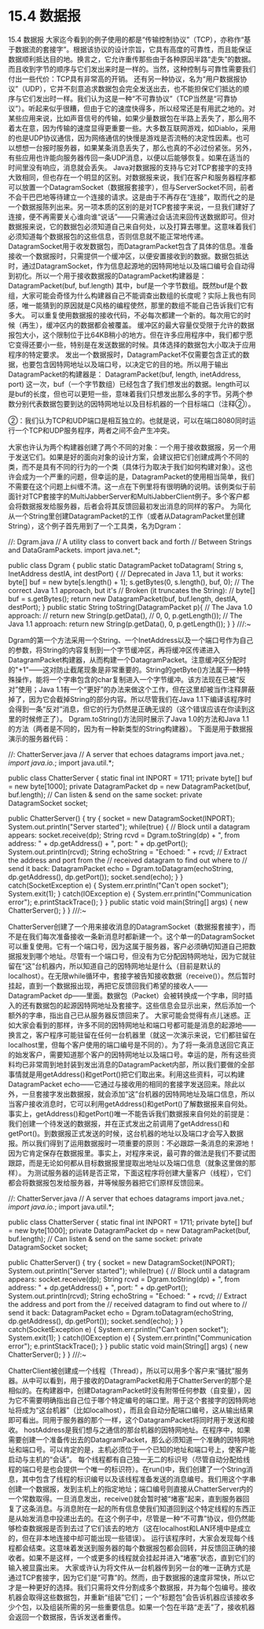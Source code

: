 # 15.4 数据报


15.4 数据报
大家迄今看到的例子使用的都是“传输控制协议”（TCP），亦称作“基于数据流的套接字”。根据该协议的设计宗旨，它具有高度的可靠性，而且能保证数据顺利抵达目的地。换言之，它允许重传那些由于各种原因半路“走失”的数据。而且收到字节的顺序与它们发出来时是一样的。当然，这种控制与可靠性需要我们付出一些代价：TCP具有非常高的开销。
还有另一种协议，名为“用户数据报协议”（UDP），它并不刻意追求数据包会完全发送出去，也不能担保它们抵达的顺序与它们发出时一样。我们认为这是一种“不可靠协议”（TCP当然是“可靠协议”）。听起来似乎很糟，但由于它的速度快得多，所以经常还是有用武之地的。对某些应用来说，比如声音信号的传输，如果少量数据包在半路上丢失了，那么用不着太在意，因为传输的速度显得更重要一些。大多数互联网游戏，如Diablo，采用的也是UDP协议通信，因为网络通信的快慢是游戏是否流畅的决定性因素。也可以想想一台报时服务器，如果某条消息丢失了，那么也真的不必过份紧张。另外，有些应用也许能向服务器传回一条UDP消息，以便以后能够恢复。如果在适当的时间里没有响应，消息就会丢失。
Java对数据报的支持与它对TCP套接字的支持大致相同，但也存在一个明显的区别。对数据报来说，我们在客户和服务器程序都可以放置一个DatagramSocket（数据报套接字），但与ServerSocket不同，前者不会干巴巴地等待建立一个连接的请求。这是由于不再存在“连接”，取而代之的是一个数据报陈列出来。另一项本质的区别的是对TCP套接字来说，一旦我们建好了连接，便不再需要关心谁向谁“说话”——只需通过会话流来回传送数据即可。但对数据报来说，它的数据包必须知道自己来自何处，以及打算去哪里。这意味着我们必须知道每个数据报包的这些信息，否则信息就不能正常地传递。
DatagramSocket用于收发数据包，而DatagramPacket包含了具体的信息。准备接收一个数据报时，只需提供一个缓冲区，以便安置接收到的数据。数据包抵达时，通过DatagramSocket，作为信息起源地的因特网地址以及端口编号会自动得到初化。所以一个用于接收数据报的DatagramPacket构建器是：
DatagramPacket(buf, buf.length)
其中，buf是一个字节数组。既然buf是个数组，大家可能会奇怪为什么构建器自己不能调查出数组的长度呢？实际上我也有同感，唯一能猜到的原因就是C风格的编程使然，那里的数组不能自己告诉我们它有多大。
可以重复使用数据报的接收代码，不必每次都建一个新的。每次用它的时候（再生），缓冲区内的数据都会被覆盖。
缓冲区的最大容量仅受限于允许的数据报包大小，这个限制位于比64KB稍小的地方。但在许多应用程序中，我们都宁愿它变得还要小一些，特别是在发送数据的时候。具体选择的数据包大小取决于应用程序的特定要求。
发出一个数据报时，DatagramPacket不仅需要包含正式的数据，也要包含因特网地址以及端口号，以决定它的目的地。所以用于输出DatagramPacket的构建器是：
DatagramPacket(buf, length, inetAddress, port)
这一次，buf（一个字节数组）已经包含了我们想发出的数据。length可以是buf的长度，但也可以更短一些，意味着我们只想发出那么多的字节。另两个参数分别代表数据包要到达的因特网地址以及目标机器的一个目标端口（注释②）。

②：我们认为TCP和UDP端口是相互独立的。也就是说，可以在端口8080同时运行一个TCP和UDP服务程序，两者之间不会产生冲突。

大家也许认为两个构建器创建了两个不同的对象：一个用于接收数据报，另一个用于发送它们。如果是好的面向对象的设计方案，会建议把它们创建成两个不同的类，而不是具有不同的行为的一个类（具体行为取决于我们如何构建对象）。这也许会成为一个严重的问题，但幸运的是，DatagramPacket的使用相当简单，我们不需要在这个问题上纠缠不清。这一点在下例里将有很明确的说明。该例类似于前面针对TCP套接字的MultiJabberServer和MultiJabberClient例子。多个客户都会将数据报发给服务器，后者会将其反馈回最初发出消息的同样的客户。
为简化从一个String里创建DatagramPacket的工作（或者从DatagramPacket里创建String），这个例子首先用到了一个工具类，名为Dgram：

//: Dgram.java
// A utility class to convert back and forth
// Between Strings and DataGramPackets.
import java.net.*;

public class Dgram {
  public static DatagramPacket toDatagram(
    String s, InetAddress destIA, int destPort) {
    // Deprecated in Java 1.1, but it works:
    byte[] buf = new byte[s.length() + 1];
    s.getBytes(0, s.length(), buf, 0);
    // The correct Java 1.1 approach, but it's
    // Broken (it truncates the String):
    // byte[] buf = s.getBytes();
    return new DatagramPacket(buf, buf.length, 
      destIA, destPort);
  }
  public static String toString(DatagramPacket p){
    // The Java 1.0 approach:
    // return new String(p.getData(), 
    //  0, 0, p.getLength());
    // The Java 1.1 approach:
    return 
      new String(p.getData(), 0, p.getLength());
  }
} ///:~

Dgram的第一个方法采用一个String、一个InetAddress以及一个端口号作为自己的参数，将String的内容复制到一个字节缓冲区，再将缓冲区传递进入DatagramPacket构建器，从而构建一个DatagramPacket。注意缓冲区分配时的"+1"——这对防止截尾现象是非常重要的。String的getByte()方法属于一种特殊操作，能将一个字串包含的char复制进入一个字节缓冲。该方法现在已被“反对”使用；Java 1.1有一个“更好”的办法来做这个工作，但在这里却被当作注释屏蔽掉了，因为它会截掉String的部分内容。所以尽管我们在Java 1.1下编译该程序时会得到一条“反对”消息，但它的行为仍然是正确无误的（这个错误应该在你读到这里的时候修正了）。
Dgram.toString()方法同时展示了Java 1.0的方法和Java 1.1的方法（两者是不同的，因为有一种新类型的String构建器）。
下面是用于数据报演示的服务器代码：

//: ChatterServer.java
// A server that echoes datagrams
import java.net.*;
import java.io.*;
import java.util.*;

public class ChatterServer {
  static final int INPORT = 1711;
  private byte[] buf = new byte[1000];
  private DatagramPacket dp = 
    new DatagramPacket(buf, buf.length);
  // Can listen & send on the same socket:
  private DatagramSocket socket;

  public ChatterServer() {
    try {
      socket = new DatagramSocket(INPORT);
      System.out.println("Server started");
      while(true) {
        // Block until a datagram appears:
        socket.receive(dp);
        String rcvd = Dgram.toString(dp) +
          ", from address: " + dp.getAddress() +
          ", port: " + dp.getPort();
        System.out.println(rcvd);
        String echoString = 
          "Echoed: " + rcvd;
        // Extract the address and port from the
        // received datagram to find out where to
        // send it back:
        DatagramPacket echo = 
          Dgram.toDatagram(echoString,
            dp.getAddress(), dp.getPort());
        socket.send(echo);
      }
    } catch(SocketException e) {
      System.err.println("Can't open socket");
      System.exit(1);
    } catch(IOException e) {
      System.err.println("Communication error");
      e.printStackTrace();
    }
  }
  public static void main(String[] args) {
    new ChatterServer();
  }
} ///:~

ChatterServer创建了一个用来接收消息的DatagramSocket（数据报套接字），而不是在我们每次准备接收一条新消息时都新建一个。这个单一的DatagramSocket可以重复使用。它有一个端口号，因为这属于服务器，客户必须确切知道自己把数据报发到哪个地址。尽管有一个端口号，但没有为它分配因特网地址，因为它就驻留在“这”台机器内，所以知道自己的因特网地址是什么（目前是默认的localhost）。在无限while循环中，套接字被告知接收数据（receive()）。然后暂时挂起，直到一个数据报出现，再把它反馈回我们希望的接收人——DatagramPacket dp——里面。数据包（Packet）会被转换成一个字串，同时插入的还有数据包的起源因特网地址及套接字。这些信息会显示出来，然后添加一个额外的字串，指出自己已从服务器反馈回来了。
大家可能会觉得有点儿迷惑。正如大家会看到的那样，许多不同的因特网地址和端口号都可能是消息的起源地——换言之，客户程序可能驻留在任何一台机器里（就这一次演示来说，它们都驻留在localhost里，但每个客户使用的端口编号是不同的）。为了将一条消息送回它真正的始发客户，需要知道那个客户的因特网地址以及端口号。幸运的是，所有这些资料均已非常周到地封装到发出消息的DatagramPacket内部，所以我们要做的全部事情就是用getAddress()和getPort()把它们取出来。利用这些资料，可以构建DatagramPacket echo——它通过与接收用的相同的套接字发送回来。除此以外，一旦套接字发出数据报，就会添加“这”台机器的因特网地址及端口信息，所以当客户接收消息时，它可以利用getAddress()和getPort()了解数据报来自何处。事实上，getAddress()和getPort()唯一不能告诉我们数据报来自何处的前提是：我们创建一个待发送的数据报，并在正式发出之前调用了getAddress()和getPort()。到数据报正式发送的时候，这台机器的地址以及端口才会写入数据报。所以我们得到了运用数据报时一项重要的原则：不必跟踪一条消息的来源地！因为它肯定保存在数据报里。事实上，对程序来说，最可靠的做法是我们不要试图跟踪，而是无论如何都从目标数据报里提取出地址以及端口信息（就象这里做的那样）。
为测试服务器的运转是否正常，下面这程序将创建大量客户（线程），它们都会将数据报包发给服务器，并等候服务器把它们原样反馈回来。

//: ChatterServer.java
// A server that echoes datagrams
import java.net.*;
import java.io.*;
import java.util.*;

public class ChatterServer {
  static final int INPORT = 1711;
  private byte[] buf = new byte[1000];
  private DatagramPacket dp = 
    new DatagramPacket(buf, buf.length);
  // Can listen & send on the same socket:
  private DatagramSocket socket;

  public ChatterServer() {
    try {
      socket = new DatagramSocket(INPORT);
      System.out.println("Server started");
      while(true) {
        // Block until a datagram appears:
        socket.receive(dp);
        String rcvd = Dgram.toString(dp) +
          ", from address: " + dp.getAddress() +
          ", port: " + dp.getPort();
        System.out.println(rcvd);
        String echoString = 
          "Echoed: " + rcvd;
        // Extract the address and port from the
        // received datagram to find out where to
        // send it back:
        DatagramPacket echo = 
          Dgram.toDatagram(echoString,
            dp.getAddress(), dp.getPort());
        socket.send(echo);
      }
    } catch(SocketException e) {
      System.err.println("Can't open socket");
      System.exit(1);
    } catch(IOException e) {
      System.err.println("Communication error");
      e.printStackTrace();
    }
  }
  public static void main(String[] args) {
    new ChatterServer();
  }
} ///:~

ChatterClient被创建成一个线程（Thread），所以可以用多个客户来“骚扰”服务器。从中可以看到，用于接收的DatagramPacket和用于ChatterServer的那个是相似的。在构建器中，创建DatagramPacket时没有附带任何参数（自变量），因为它不需要明确指出自己位于哪个特定编号的端口里。用于这个套接字的因特网地址将成为“这台机器”（比如localhost），而且会自动分配端口编号，这从输出结果即可看出。同用于服务器的那个一样，这个DatagramPacket将同时用于发送和接收。
hostAddress是我们想与之通信的那台机器的因特网地址。在程序中，如果需要创建一个准备传出去的DatagramPacket，那么必须知道一个准确的因特网地址和端口号。可以肯定的是，主机必须位于一个已知的地址和端口号上，使客户能启动与主机的“会话”。
每个线程都有自己独一无二的标识号（尽管自动分配给线程的端口号是也会提供一个唯一的标识符）。在run()中，我们创建了一个String消息，其中包含了线程的标识编号以及该线程准备发送的消息编号。我们用这个字串创建一个数据报，发到主机上的指定地址；端口编号则直接从ChatterServer内的一个常数取得。一旦消息发出，receive()就会暂时被“堵塞”起来，直到服务器回复了这条消息。与消息附在一起的所有信息使我们知道回到这个特定线程的东西正是从始发消息中投递出去的。在这个例子中，尽管是一种“不可靠”协议，但仍然能够检查数据报是否到去过了它们该去的地方（这在localhost和LAN环境中是成立的，但在非本地连接中却可能出现一些错误）。
运行该程序时，大家会发现每个线程都会结束。这意味着发送到服务器的每个数据报包都会回转，并反馈回正确的接收者。如果不是这样，一个或更多的线程就会挂起并进入“堵塞”状态，直到它们的输入被显露出来。
大家或许认为将文件从一台机器传到另一台的唯一正确方式是通过TCP套接字，因为它们是“可靠”的。然而，由于数据报的速度非常快，所以它才是一种更好的选择。我们只需将文件分割成多个数据报，并为每个包编号。接收机器会取得这些数据包，并重新“组装”它们；一个“标题包”会告诉机器应该接收多少个包，以及组装所需的另一些重要信息。如果一个包在半路“走丢”了，接收机器会返回一个数据报，告诉发送者重传。

